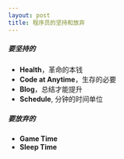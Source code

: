 ```yaml
---
layout: post
title: 程序员的坚持和放弃
---
```


##### 要坚持的
* **Health**，革命的本钱
* **Code at Anytime**，生存的必要
* **Blog**，总结才能提升
* **Schedule**, 分钟的时间单位

##### 要放弃的
* **Game Time**
* **Sleep Time**

